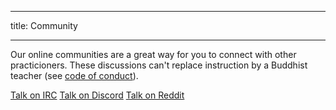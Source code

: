 * * *

title: Community

* * *

Our online communities are a great way for you to connect with other practicioners. These discussions can't replace instruction by a Buddhist teacher (see [code of conduct](/code)).

<a href="http://kiwiirc.com/client/irc.libera.chat/##meditation" class="btn btn-primary external-link no-image" target="_blank" rel="nofollow">Talk on IRC</a>
[Talk on Discord](https://discord.gg/Tyqd22a?classes=btn,btn-primary) [Talk on Reddit](https://www.reddit.com/r/OpenBuddhaDharma/?classes=btn,btn-primary)